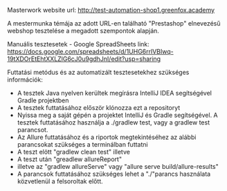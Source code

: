 Masterwork website url: http://test-automation-shop1.greenfox.academy

A mestermunka témája az adott URL-en található "Prestashop" elnevezésű webshop tesztelése a megadott szempontok alapján.

Manuális tesztesetek - Google SpreadSheets link: https://docs.google.com/spreadsheets/d/1UHG6rrlVBIwq-19tXDOrEtEhtXXLZlG6cJ0u9gdhJnI/edit?usp=sharing

Futtatási metódus és az automatizált tesztesetekhez szükséges információk:

- A tesztek Java nyelven kerültek megírásra IntelliJ IDEA segítségével Gradle projektben
- A tesztek futtatásához először klónozza ezt a repositoryt
- Nyissa meg a saját gépén a projektet IntelliJ és Gradle segítségével. A tesztek futtatásához használja a ./gradlew test, vagy a gradlew test parancsot.
- Az Allure futtatásához és a riportok megtekintéséhez az alábbi parancsokat szükséges a terminálban futtatni
- 	A teszt elött "gradlew clean test" illetve 
- 	A teszt után "greadlew allureReport"
- 	illetve az "gradlew allureServe" vagy "allure serve build/allure-results"
- A parancsok futtatásához szükséges lehet a "./"parancs használata közvetlenül a felsoroltak előtt.
